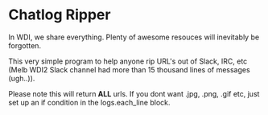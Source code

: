 # Chatlog Ripper
In WDI, we share everything. Plenty of awesome resouces will inevitably be forgotten.

This very simple program to help anyone rip URL's out of Slack, IRC, etc (Melb WDI2 Slack channel had more than 15 thousand lines of messages (ugh..)).

Please note this will return **ALL** urls. If you dont want .jpg, .png, .gif etc, just set up an if condition in the logs.each_line block.
